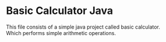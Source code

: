 # Basic Calculator Java
This file consists of a simple java project called basic calculator.\
Which performs simple arithmetic operations.
